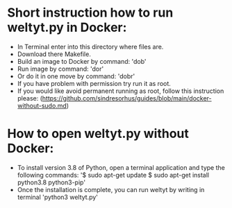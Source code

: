 # Short instruction how to run weltyt.py in Docker:
- In Terminal enter into this directory where files are.
- Download there Makefile.
- Build an image to Docker by command: 'dob'
- Run image by command: 'dor'
- Or do it in one move by command: 'dobr'
- If you have problem with permission try run it as root.
- If you would like avoid permanent running as root, follow this instruction please: (https://github.com/sindresorhus/guides/blob/main/docker-without-sudo.md)
# How to open weltyt.py without Docker:
-  To install version 3.8 of Python, open a terminal application and type the following commands: '$ sudo apt-get update
$ sudo apt-get install python3.8 python3-pip'
- Once the installation is complete, you can run weltyt by writing in terminal 'python3 weltyt.py'
